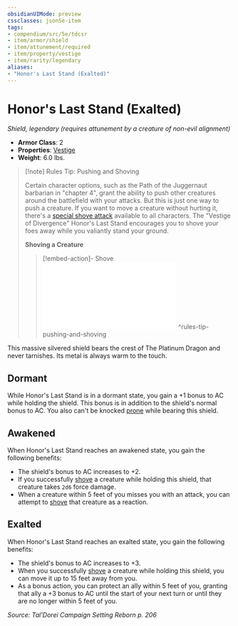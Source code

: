 ```yaml
---
obsidianUIMode: preview
cssclasses: json5e-item
tags:
- compendium/src/5e/tdcsr
- item/armor/shield
- item/attunement/required
- item/property/vestige
- item/rarity/legendary
aliases: 
- "Honor's Last Stand (Exalted)"
---
```

# Honor's Last Stand (Exalted)
*Shield, legendary (requires attunement by a creature of non-evil alignment)*  

- **Armor Class**: 2
- **Properties**: [Vestige](/Systems/5e/rules/item-properties.md#Vestige)
- **Weight**: 6.0 lbs.

> [!note] Rules Tip: Pushing and Shoving
> 
> Certain character options, such as the Path of the Juggernaut barbarian in "chapter 4", grant the ability to push other creatures around the battlefield with your attacks. But this is just one way to push a creature. If you want to move a creature without hurting it, there's a [special shove attack](/Systems/5e/rules/actions.md#shove) available to all characters. The "Vestige of Divergence" Honor's Last Stand encourages you to shove your foes away while you valiantly stand your ground.
> 
> **Shoving a Creature** 
> 
> > [!embed-action]- Shove
> > ![Shove](/Systems/5e/rules/actions.md#Shove)
^rules-tip-pushing-and-shoving

This massive silvered shield bears the crest of The Platinum Dragon and never tarnishes. Its metal is always warm to the touch.

## Dormant

While Honor's Last Stand is in a dormant state, you gain a +1 bonus to AC while holding the shield. This bonus is in addition to the shield's normal bonus to AC. You also can't be knocked [prone](/Systems/5e/rules/conditions.md#prone) while bearing this shield.

## Awakened

When Honor's Last Stand reaches an awakened state, you gain the following benefits:

- The shield's bonus to AC increases to +2.  
- If you successfully [shove](/Systems/5e/rules/actions.md#shove) a creature while holding this shield, that creature takes `2d6` force damage.  
- When a creature within 5 feet of you misses you with an attack, you can attempt to [shove](/Systems/5e/rules/actions.md#shove) that creature as a reaction.  

## Exalted

When Honor's Last Stand reaches an exalted state, you gain the following benefits:

- The shield's bonus to AC increases to +3.  
- When you successfully [shove](/Systems/5e/rules/actions.md#shove) a creature while holding this shield, you can move it up to 15 feet away from you.  
- As a bonus action, you can protect an ally within 5 feet of you, granting that ally a +3 bonus to AC until the start of your next turn or until they are no longer within 5 feet of you.  

*Source: Tal'Dorei Campaign Setting Reborn p. 206*